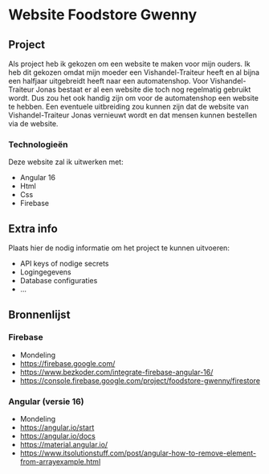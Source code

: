 # Website Foodstore Gwenny

## Project
Als project heb ik gekozen om een website te maken voor mijn ouders. Ik heb dit gekozen omdat mijn moeder een Vishandel-Traiteur heeft en al bijna een halfjaar uitgebreidt heeft naar een automatenshop. Voor Vishandel-Traiteur Jonas bestaat er al een website die toch nog regelmatig gebruikt wordt. Dus zou het ook handig zijn om voor de automatenshop een website te hebben. Een eventuele uitbreiding zou kunnen zijn dat de website van Vishandel-Traiteur Jonas vernieuwt wordt en dat mensen kunnen bestellen via de website.

### Technologieën 
Deze website zal ik uitwerken met:
- Angular 16
- Html
- Css
- Firebase

## Extra info
Plaats hier de nodig informatie om het
project te kunnen uitvoeren:

- API keys of nodige secrets
- Logingegevens
- Database configuraties
- ...

## Bronnenlijst
### Firebase
- Mondeling
- https://firebase.google.com/
- https://www.bezkoder.com/integrate-firebase-angular-16/
- https://console.firebase.google.com/project/foodstore-gwenny/firestore

### Angular (versie 16)
- Mondeling
- https://angular.io/start
- https://angular.io/docs
- https://material.angular.io/
- https://www.itsolutionstuff.com/post/angular-how-to-remove-element-from-arrayexample.html

